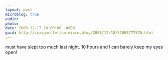 ```yaml
---
layout: post
microblog: true
audio: 
photo: 
date: 2008-12-17 18:00:00 -0600
guid: http://craigmcclellan.micro.blog/2008/12/18/t1065777576.html
---
```

must have slept too much last night. 10 hours and I can barely keep my eyes open!
